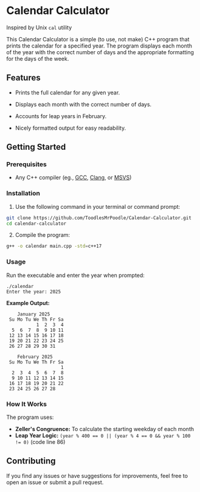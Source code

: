 # **Calendar Calculator**
Inspired by Unix ```cal``` utility

This Calendar Calculator is a simple (to use, not make) C++ program that prints the calendar for a specified year. The program displays each month of the year with the correct number of days and the appropriate formatting for the days of the week.
## **Features**

* Prints the full calendar for any given year.

* Displays each month with the correct number of days.

* Accounts for leap years in February.

* Nicely formatted output for easy readability.
## **Getting Started**
### **Prerequisites**
* Any C++ compiler (eg., [GCC](https://gcc.gnu.org/), [Clang](https://clang.llvm.org/), or [MSVS](https://visualstudio.microsoft.com/))
### **Installation**
1. Use the following command in your terminal or command prompt:

```bash
git clone https://github.com/ToodlesMrPoodle/Calendar-Calculator.git
cd calendar-calculator
```
2. Compile the program:
```bash
g++ -o calendar main.cpp -std=c++17
```

### **Usage**
Run the executable and enter the year when prompted:
```
./calendar
Enter the year: 2025
```
**Example Output:**
```
 	January 2025
 Su Mo Tu We Th Fr Sa
           1  2  3  4
  5  6  7  8  9 10 11
 12 13 14 15 16 17 18
 19 20 21 22 23 24 25
 26 27 28 29 30 31

 	February 2025
 Su Mo Tu We Th Fr Sa
                    1
  2  3  4  5  6  7  8
  9 10 11 12 13 14 15
 16 17 18 19 20 21 22
 23 24 25 26 27 28
```

### **How It Works**
The program uses:
* **Zeller's Congruence:** To calculate the starting weekday of each month
* **Leap Year Logic:** ```(year % 400 == 0 || (year % 4 == 0 && year % 100 != 0)``` (code line 86)
## **Contributing**
If you find any issues or have suggestions for improvements, feel free to open an issue or submit a pull request.
